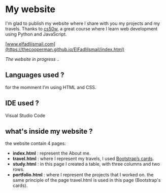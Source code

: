 # My website

I'm glad to publish my website where I share with you my projects and my travels.
Thanks to [cs50w](https://courses.edx.org/courses/course-v1:HarvardX+CS50W+Web/course/), a great course where I learn web development using Python and JavaScript.

[www.elfadliismail.com](https://thecooperman.github.io/ElFadliIsmail/index.html)

_The website in progress .._

## Languages used ?

for the momment I'm using HTML and CSS.

## IDE used ?
Visual Studio Code

## what's inside my website ?

the website contain 4 pages:

* **index.html** : represent the About me.
* **travel.html** : where I represent my travels, I used  [Bootstrap’s cards](https://getbootstrap.com/docs/4.1/components/card/).
* **study.html** : in this page I created a table, with three columns and two rows.
* **portfolio.html** : where I represent the projects that I worked on. the same principle of the page travel.html is used in this page (Bootstrap's cards).
